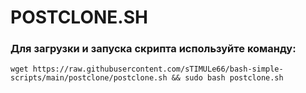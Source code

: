 # POSTCLONE.SH
### Для загрузки и запуска скрипта используйте команду:
```
wget https://raw.githubusercontent.com/sTIMULe66/bash-simple-scripts/main/postclone/postclone.sh && sudo bash postclone.sh
```
